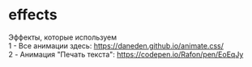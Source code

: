# effects
Эффекты, которые используем <br/>
1 - Все анимации здесь: https://daneden.github.io/animate.css/ <br/>
2 - Анимация "Печать текста": https://codepen.io/Rafon/pen/EoEqJy
